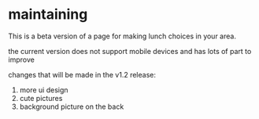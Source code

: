 # maintaining
This is a beta version of a page for making lunch choices in your area.

the current version does not support mobile devices and has lots of part to improve

changes that will be made in the v1.2 release:
1. more ui design
2. cute pictures
3. background picture on the back
